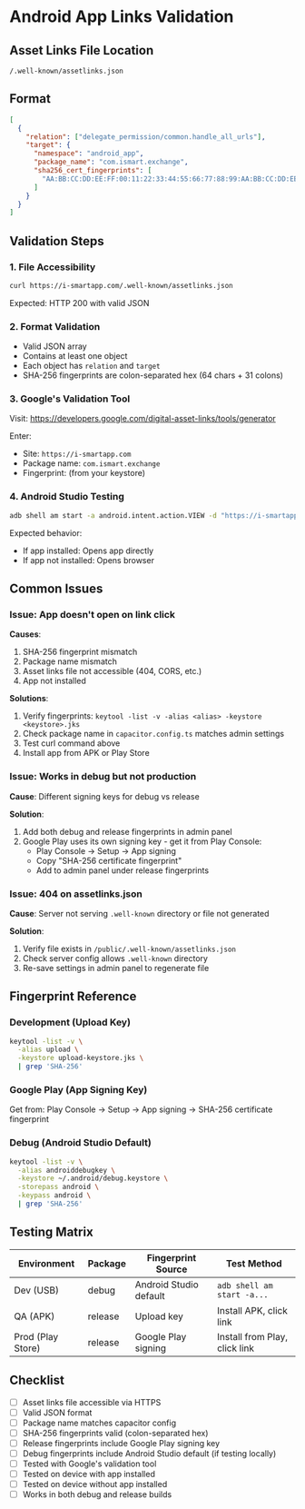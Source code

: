 # Android App Links Validation

## Asset Links File Location
`/.well-known/assetlinks.json`

## Format
```json
[
  {
    "relation": ["delegate_permission/common.handle_all_urls"],
    "target": {
      "namespace": "android_app",
      "package_name": "com.ismart.exchange",
      "sha256_cert_fingerprints": [
        "AA:BB:CC:DD:EE:FF:00:11:22:33:44:55:66:77:88:99:AA:BB:CC:DD:EE:FF:00:11:22:33:44:55:66:77:88:99"
      ]
    }
  }
]
```

## Validation Steps

### 1. File Accessibility
```bash
curl https://i-smartapp.com/.well-known/assetlinks.json
```

Expected: HTTP 200 with valid JSON

### 2. Format Validation
- Valid JSON array
- Contains at least one object
- Each object has `relation` and `target`
- SHA-256 fingerprints are colon-separated hex (64 chars + 31 colons)

### 3. Google's Validation Tool
Visit: https://developers.google.com/digital-asset-links/tools/generator

Enter:
- Site: `https://i-smartapp.com`
- Package name: `com.ismart.exchange`
- Fingerprint: (from your keystore)

### 4. Android Studio Testing
```bash
adb shell am start -a android.intent.action.VIEW -d "https://i-smartapp.com/r/TEST1234"
```

Expected behavior:
- If app installed: Opens app directly
- If app not installed: Opens browser

## Common Issues

### Issue: App doesn't open on link click
**Causes**:
1. SHA-256 fingerprint mismatch
2. Package name mismatch
3. Asset links file not accessible (404, CORS, etc.)
4. App not installed

**Solutions**:
1. Verify fingerprints: `keytool -list -v -alias <alias> -keystore <keystore>.jks`
2. Check package name in `capacitor.config.ts` matches admin settings
3. Test curl command above
4. Install app from APK or Play Store

### Issue: Works in debug but not production
**Cause**: Different signing keys for debug vs release

**Solution**:
1. Add both debug and release fingerprints in admin panel
2. Google Play uses its own signing key - get it from Play Console:
   - Play Console → Setup → App signing
   - Copy "SHA-256 certificate fingerprint"
   - Add to admin panel under release fingerprints

### Issue: 404 on assetlinks.json
**Cause**: Server not serving `.well-known` directory or file not generated

**Solution**:
1. Verify file exists in `/public/.well-known/assetlinks.json`
2. Check server config allows `.well-known` directory
3. Re-save settings in admin panel to regenerate file

## Fingerprint Reference

### Development (Upload Key)
```bash
keytool -list -v \
  -alias upload \
  -keystore upload-keystore.jks \
  | grep 'SHA-256'
```

### Google Play (App Signing Key)
Get from: Play Console → Setup → App signing → SHA-256 certificate fingerprint

### Debug (Android Studio Default)
```bash
keytool -list -v \
  -alias androiddebugkey \
  -keystore ~/.android/debug.keystore \
  -storepass android \
  -keypass android \
  | grep 'SHA-256'
```

## Testing Matrix

| Environment | Package | Fingerprint Source | Test Method |
|-------------|---------|-------------------|-------------|
| Dev (USB) | debug | Android Studio default | `adb shell am start -a...` |
| QA (APK) | release | Upload key | Install APK, click link |
| Prod (Play Store) | release | Google Play signing | Install from Play, click link |

## Checklist
- [ ] Asset links file accessible via HTTPS
- [ ] Valid JSON format
- [ ] Package name matches capacitor config
- [ ] SHA-256 fingerprints valid (colon-separated hex)
- [ ] Release fingerprints include Google Play signing key
- [ ] Debug fingerprints include Android Studio default (if testing locally)
- [ ] Tested with Google's validation tool
- [ ] Tested on device with app installed
- [ ] Tested on device without app installed
- [ ] Works in both debug and release builds

